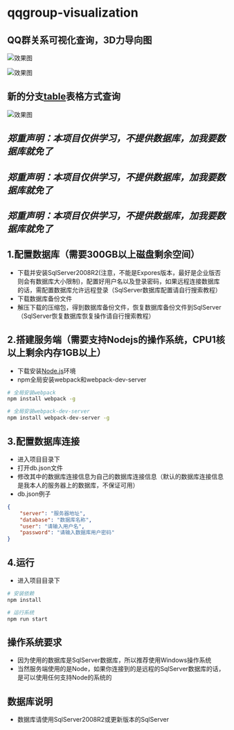 # qqgroup-visualization

## QQ群关系可视化查询，3D力导向图
![效果图](https://github.com/gstok/qqgroup-visualization/blob/master/img/1.jpg)

![效果图](https://github.com/gstok/qqgroup-visualization/blob/master/img/2.jpg)

## 新的分支[table](https://github.com/gstok/qqgroup-visualization/tree/table)表格方式查询

![效果图](https://github.com/gstok/qqgroup-visualization/blob/master/img/t1.jpg)

## *郑重声明：本项目仅供学习，不提供数据库，加我要数据库就免了*
## *郑重声明：本项目仅供学习，不提供数据库，加我要数据库就免了*
## *郑重声明：本项目仅供学习，不提供数据库，加我要数据库就免了*

## 1.配置数据库（需要300GB以上磁盘剩余空间）
+ 下载并安装SqlServer2008R2(注意，不能是Expores版本，最好是企业版否则会有数据库大小限制)，配置好用户名以及登录密码，如果远程连接数据库的话，需配置数据库允许远程登录（SqlServer数据库配置请自行搜索教程）
+ 下载数据库备份文件
+ 解压下载的压缩包，得到数据库备份文件，恢复数据库备份文件到SqlServer（SqlServer恢复数据库恢复操作请自行搜索教程）

## 2.搭建服务端（需要支持Nodejs的操作系统，CPU1核以上剩余内存1GB以上）
+ 下载安装[Node.js](https://nodejs.org/en/)环境
+ npm全局安装webpack和webpack-dev-server
``` bash
# 全局安装webpack
npm install webpack -g

# 全局安装webpack-dev-server
npm install webpack-dev-server -g
```
## 3.配置数据库连接
+ 进入项目目录下
+ 打开db.json文件
+ 修改其中的数据库连接信息为自己的数据库连接信息（默认的数据库连接信息是我本人的服务器上的数据库，不保证可用）
+ db.json例子
``` json
{
    "server": "服务器地址",
    "database": "数据库名称",
    "user": "请输入用户名",
    "password": "请输入数据库用户密码"
}
```

## 4.运行
+ 进入项目目录下
``` bash
# 安装依赖
npm install

# 运行系统
npm run start
```

## 操作系统要求
+ 因为使用的数据库是SqlServer数据库，所以推荐使用Windows操作系统
+ 当然服务端使用的是Node，如果你连接到的是远程的SqlServer数据库的话，是可以使用任何支持Node的系统的

## 数据库说明
+ 数据库请使用SqlServer2008R2或更新版本的SqlServer

